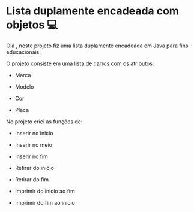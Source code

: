 # Lista duplamente encadeada com objetos :computer:



Olá , neste projeto fiz uma lista duplamente encadeada em Java para fins educacionais.

O projeto consiste em uma lista de carros com os atributos: 

- Marca

- Modelo

- Cor

- Placa

  

No projeto criei as funções de:

- Inserir no inicio

- Inserir no meio

- Inserir no fim 

- Retirar do inicio

- Retirar do fim 

- Imprimir do inicio ao fim 

- Imprimir do fim ao inicio

  

